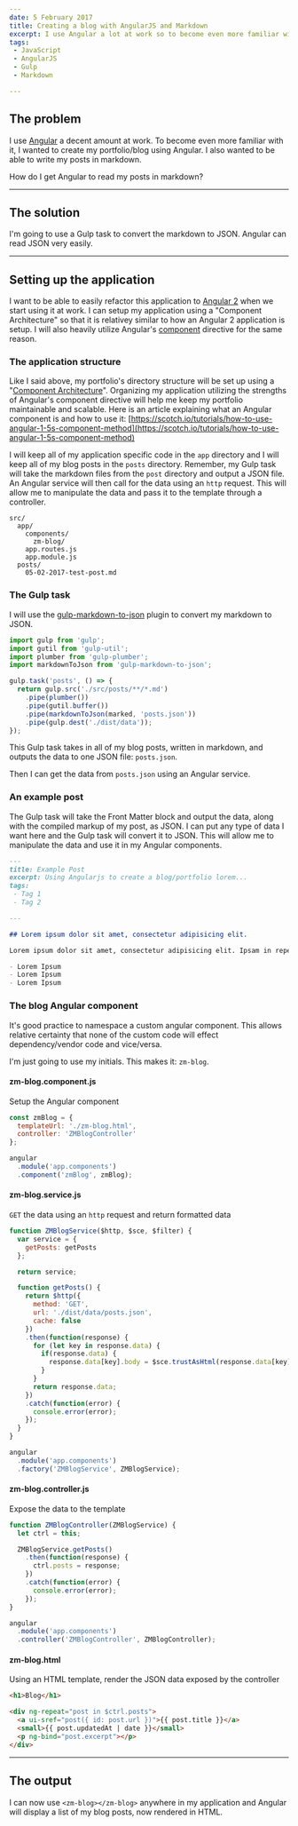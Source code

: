 ```yaml
---
date: 5 February 2017
title: Creating a blog with AngularJS and Markdown
excerpt: I use Angular a lot at work so to become even more familiar with it, I wanted to create my portfolio using Angular. I also wanted to be able to write my posts in markdown.
tags:
 - JavaScript
 - AngularJS
 - Gulp
 - Markdown

---
```


## The problem

I use [Angular](https://angularjs.org/) a decent amount at work. To become even more familiar with it, I wanted to create my portfolio/blog using Angular. I also wanted to be able to write my posts in markdown.

How do I get Angular to read my posts in markdown?

---

## The solution

I'm going to use a Gulp task to convert the markdown to JSON. Angular can read JSON very easily.

---

## Setting up the application

I want to be able to easily refactor this application to [Angular 2](https://angular.io/) when we start using it at work. I can setup my application using a "Component Architecture" so that it is relativey similar to how an Angular 2 application is setup. I will also heavily utilize Angular's [component](https://docs.angularjs.org/guide/component) directive for the same reason.

### The application structure

Like I said above, my portfolio's directory structure will be set up using a "[Component Architecture](https://docs.angularjs.org/guide/component)". Organizing my application utilizing the strengths of Angular's component directive will help me keep my portfolio maintainable and scalable. Here is an article explaining what an Angular component is and how to use it: [https://scotch.io/tutorials/how-to-use-angular-1-5s-component-method](https://scotch.io/tutorials/how-to-use-angular-1-5s-component-method)

I will keep all of my application specific code in the `app` directory and I will keep all of my blog posts in the `posts` directory. Remember, my Gulp task will take the markdown files from the `post` directory and output a JSON file. An Angular service will then call for the data using an `http` request. This will allow me to manipulate the data and pass it to the template through a controller.

```
src/
  app/
    components/
      zm-blog/
    app.routes.js
    app.module.js
  posts/
    05-02-2017-test-post.md
```

### The Gulp task

I will use the [gulp-markdown-to-json](https://github.com/sparkartgroup/gulp-markdown-to-json) plugin to convert my markdown to JSON. 

```javascript
import gulp from 'gulp';
import gutil from 'gulp-util';
import plumber from 'gulp-plumber';
import markdownToJson from 'gulp-markdown-to-json';

gulp.task('posts', () => {
  return gulp.src('./src/posts/**/*.md')
    .pipe(plumber())
    .pipe(gutil.buffer())
    .pipe(markdownToJson(marked, 'posts.json'))
    .pipe(gulp.dest('./dist/data'));
});
```

This Gulp task takes in all of my blog posts, written in markdown, and outputs the data to one JSON file: `posts.json`.

Then I can get the data from `posts.json` using an Angular service.

### An example post

The Gulp task will take the Front Matter block and output the data, along with the compiled markup of my post, as JSON. I can put any type of data I want here and the Gulp task will convert it to JSON. This will allow me to manipulate the data and use it in my Angular components.

```markdown
---
title: Example Post
excerpt: Using Angularjs to create a blog/portfolio lorem...
tags:
 - Tag 1
 - Tag 2

---

## Lorem ipsum dolor sit amet, consectetur adipisicing elit.

Lorem ipsum dolor sit amet, consectetur adipisicing elit. Ipsam in repellat suscipit maiores possimus aliquam hic distinctio, quas commodi, eaque tempora iusto ratione, nostrum adipisci quidem quasi! Numquam tempore, itaque.

- Lorem Ipsum
- Lorem Ipsum
- Lorem Ipsum
```

### The blog Angular component

It's good practice to namespace a custom angular component. This allows relative certainty that none of the custom code will effect dependency/vendor code and vice/versa. 

I'm just going to use my initials. This makes it: `zm-blog`.

#### zm-blog.component.js

Setup the Angular component

```javascript
const zmBlog = {
  templateUrl: './zm-blog.html',
  controller: 'ZMBlogController'
};

angular
  .module('app.components')
  .component('zmBlog', zmBlog);
  ```

#### zm-blog.service.js

`GET` the data using an `http` request and return formatted data

```javascript
function ZMBlogService($http, $sce, $filter) {
  var service = {
    getPosts: getPosts
  };

  return service;

  function getPosts() {
    return $http({
      method: 'GET',
      url: './dist/data/posts.json',
      cache: false
    })
    .then(function(response) {
      for (let key in response.data) {
        if(response.data) {
          response.data[key].body = $sce.trustAsHtml(response.data[key].body); // sanitize html
        }
      }
      return response.data;
    })
    .catch(function(error) {
      console.error(error);
    });
  }
}

angular
  .module('app.components')
  .factory('ZMBlogService', ZMBlogService);
```

#### zm-blog.controller.js

Expose the data to the template

```javascript
function ZMBlogController(ZMBlogService) {
  let ctrl = this;

  ZMBlogService.getPosts()
    .then(function(response) {
      ctrl.posts = response;
    })
    .catch(function(error) {
      console.error(error);
    });
}

angular
  .module('app.components')
  .controller('ZMBlogController', ZMBlogController);
```

#### zm-blog.html

Using an HTML template, render the JSON data exposed by the controller

```html
<h1>Blog</h1>

<div ng-repeat="post in $ctrl.posts">
  <a ui-sref="post({ id: post.url })">{{ post.title }}</a>
  <small>{{ post.updatedAt | date }}</small>
  <p ng-bind="post.excerpt"></p>
</div>
```

---

## The output

I can now use `<zm-blog></zm-blog>` anywhere in my application and Angular will display a list of my blog posts, now rendered in HTML.
